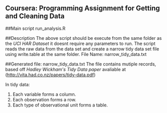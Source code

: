 Coursera: Programming Assignment for **Getting and Cleaning Data**
-------------------------------------------------------------------

##Main script
run_analysis.R

##Description
The above script should be execute from the same folder as the *UCI HAR Dataset* it doesnt require any parameters to run.
The script reads the raw data from the data set and create a narrow tidy data set file using write.table at the same folder.
File Name: narrow_tidy_data.txt

##Generated file: narrow_tidy_data.txt
The file contains mutiple records, based off *Hadley Wickham's Tidy Data paper* avaliable at (http://vita.had.co.nz/papers/tidy-data.pdf) 


In tidy data:
1. Each variable forms a column.
2. Each observation forms a row.
3. Each type of observational unit forms a table.
